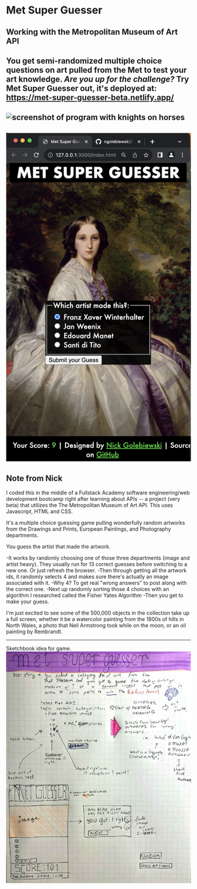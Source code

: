 # Met Super Guesser #

Working with the Metropolitan Museum of Art API
---
You get semi-randomized multiple choice questions on art pulled from the Met to test your art knowledge. 
*Are you up for the challenge?*
Try Met Super Guesser out, it's deployed at: https://met-super-guesser-beta.netlify.app/
---
![screenshot of program with knights on horses](./images/Screenshot%202023-11-10%20at%2011.40.41%20PM.png)
---
![screenshot of Met Super Guesser sized for a photn with a woman's portrait](./images/Screenshot%202023-11-11%20at%206.39.11%20AM.png)
---
## Note from Nick
I coded this in the middle of a Fullstack Academy software engineering/web development bootcamp right after learning about APIs -- a project (very beta) that utilizes the The Metropolitan Museum of Art API. This uses Javascript, HTML and CSS.

It's a multiple choice guessing game pulling wonderfully random artworks from the Drawings and Prints, European Paintings, and Photography departments.

You guess the artist that made the artwork.

-It works by randomly choosing one of those three departments (image and artist heavy). They usually run for 13 correct guesses before switching to a new one. Or just refresh the browser.
-Then through getting all the artwork ids, it randomly selects 4 and makes sure there's actually an image associated with it.
-Why 4? To get real "wrong answers" to post along with the correct one.
-Next up randomly sorting those 4 choices with an algorithm I researched called the Fisher Yates Algorithm
-Then you get to make your guess.

I'm just excited to see some of the 500,000 objects in the collection take up a full screen, whether it be a watercolor painting from the 1800s of hills in North Wales, a photo that Neil Armstrong took while on the moon, or an oil painting by Rembrandt.

---
Sketchbook idea for game.
![hand written plan for code for this program](./images/met-super-guesser-sketchbook-plan.jpg)

